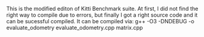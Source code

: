 This is the modified editon of Kitti Benchmark suite. 
At first, I did not find the right way to compile due to errors, but finally I got a right source code and it can be sucessful compiled.
It can be compiled via: 
g++ -O3 -DNDEBUG -o evaluate_odometry evaluate_odometry.cpp matrix.cpp
